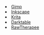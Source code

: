 <li><a href="https://www.gimp.org/">Gimp</a></li>
<li><a href="https://inkscape.org/">Inkscape</a></li>
<li><a href="https://krita.org/en/">Krita</a></li>
<li><a href="https://www.darktable.org/">Darktable</a></li>
<li><a href="https://www.rawtherapee.com/">RawTherapee</a></li>

